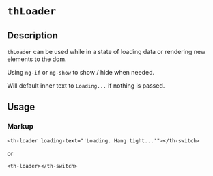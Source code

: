 # `thLoader`

## Description

`thLoader` can be used while in a state of loading data or rendering new elements to the dom.

Using `ng-if` or `ng-show` to show / hide when needed.

Will default inner text to `Loading...` if nothing is passed.

## Usage

### Markup

```
<th-loader loading-text="'Loading. Hang tight...'"></th-switch>
```

or

```
<th-loader></th-switch>
```
